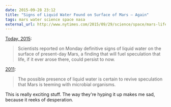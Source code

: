 ```yaml
---
date: 2015-09-28 23:12
title: "Signs of Liquid Water Found on Surface of Mars — Again"
tags: mars water science space nasa
external_url: http://www.nytimes.com/2015/09/29/science/space/mars-life-liquid-water.html?_r=2
---
```


[Today, 2015](http://www.nytimes.com/2015/09/29/science/space/mars-life-liquid-water.html?_r=2):
>Scientists reported on Monday definitive signs of liquid water on the surface of present-day Mars, a finding that will fuel speculation that life, if it ever arose there, could persist to now.

[2011](http://www.nytimes.com/2011/08/05/science/space/05mars.html):
>The possible presence of liquid water is certain to revive speculation that Mars is teeming with microbial organisms.

This is really exciting stuff. The way they're hyping it up makes me sad, because it reeks of desperation.

